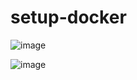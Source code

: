 # setup-docker

![image](https://user-images.githubusercontent.com/55423455/115330653-b48e1280-a1be-11eb-929a-b99fb5149fca.png)

![image](https://user-images.githubusercontent.com/55423455/115330705-cbcd0000-a1be-11eb-8f61-aab10421fdda.png)

